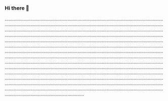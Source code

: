 ### Hi there 👋

......................................................................................................................................................................................................................................................................................................................................................................................................................................................................................................................................................................................................................................................................................................................................................................................................................................................................................................................................................................................................................................................................................................................................................................................................................................................................................................................................................................................................................................................................................................................................................................................................................................................................................................................................................................................................................................................................